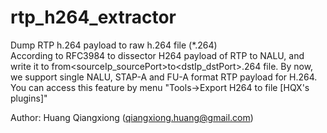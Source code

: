 
# rtp_h264_extractor

Dump RTP h.264 payload to raw h.264 file (*.264)  
According to RFC3984 to dissector H264 payload of RTP to NALU, and write it to from<sourceIp_sourcePort>to<dstIp_dstPort>.264 file. By now, we support single NALU, STAP-A and FU-A format RTP payload for H.264.  
You can access this feature by menu "Tools->Export H264 to file [HQX's plugins]"  

Author: Huang Qiangxiong (qiangxiong.huang@gmail.com)
